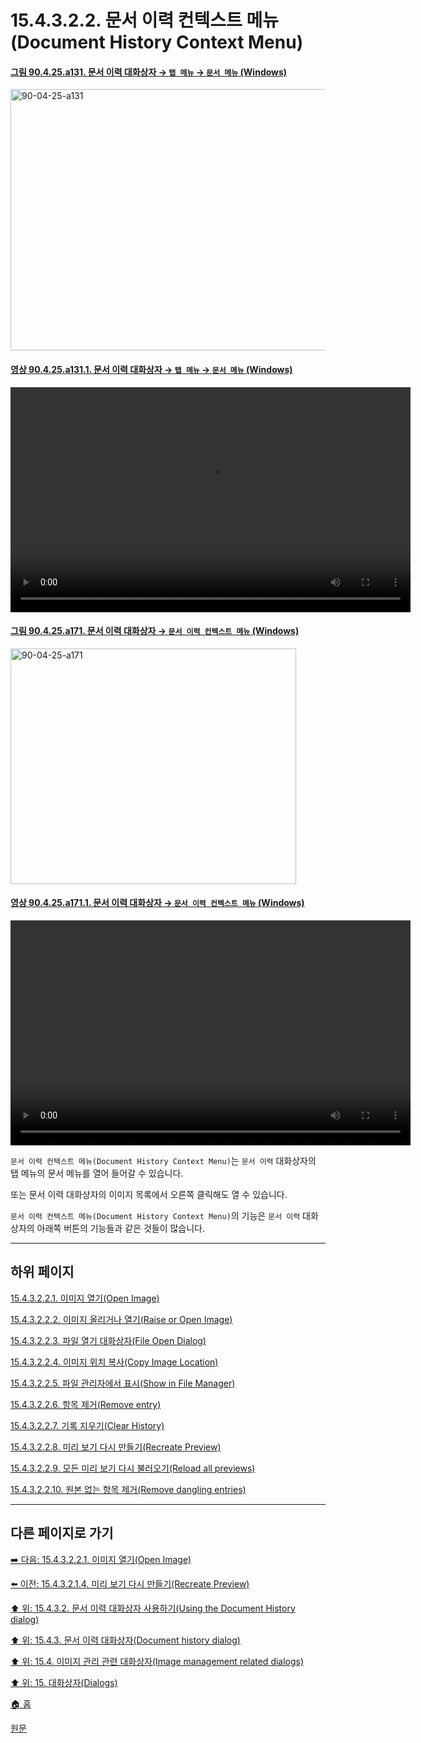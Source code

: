 # 15.4.3.2.2. 문서 이력 컨텍스트 메뉴(Document History Context Menu)

<a id="90-04-25-a131"></a>

#### [그림 90.4.25.a131. 문서 이력 대화상자 → `탭 메뉴` → `문서 메뉴` (Windows)](./90-04-0025-document_history.md#90-04-25-a131)
<img width="845" height="418" alt="90-04-25-a131" src="https://github.com/user-attachments/assets/12d71393-67fe-4531-bac7-18c27547f240" />

<a id="90-04-25-a131-01"></a>

#### [영상 90.4.25.a131.1. 문서 이력 대화상자 → `탭 메뉴` → `문서 메뉴` (Windows)](./90-04-0025-document_history.md#90-04-25-a131-01)
<video controls="controls" width="640" height="360" src="https://github.com/user-attachments/assets/53b9cb0e-3501-4fc4-8e43-9663ffebcc05"></video>

<a id="90-04-25-a171"></a>

#### [그림 90.4.25.a171. 문서 이력 대화상자 → `문서 이력 컨텍스트 메뉴` (Windows)](./90-04-0025-document_history.md#90-04-25-a171)
<img width="457" height="377" alt="90-04-25-a171" src="https://github.com/user-attachments/assets/c905805a-186a-4b81-b5a5-14e3d3375e4d" />

<a id="90-04-25-a171-01"></a>

#### [영상 90.4.25.a171.1. 문서 이력 대화상자 → `문서 이력 컨텍스트 메뉴` (Windows)](./90-04-0025-document_history.md#90-04-25-a171-01)
<video controls="controls" width="640" height="360" src="https://github.com/user-attachments/assets/d85df6b5-a6ac-41ed-a0e3-aa48a26f2561"></video>

`문서 이력 컨텍스트 메뉴(Document History Context Menu)`는 `문서 이력` 대화상자의 탭 메뉴의 문서 메뉴를 열어 들어갈 수 있습니다.

또는 문서 이력 대화상자의 이미지 목록에서 오른쪽 클릭해도 열 수 있습니다.

`문서 이력 컨텍스트 메뉴(Document History Context Menu)`의 기능은 `문서 이력` 대화상자의 아래쪽 버튼의 기능들과 같은 것들이 많습니다.

***

## 하위 페이지

[15.4.3.2.2.1. 이미지 열기(Open Image)](./15-04-03-02-02-01-open_image.md)

[15.4.3.2.2.2. 이미지 올리거나 열기(Raise or Open Image)](./15-04-03-02-02-02-raise_or_open_image.md)

[15.4.3.2.2.3. 파일 열기 대화상자(File Open Dialog)](./15-04-03-02-02-03-file_open_dialog.md)

[15.4.3.2.2.4. 이미지 위치 복사(Copy Image Location)](./15-04-03-02-02-04-copy_image_location.md)

[15.4.3.2.2.5. 파일 관리자에서 표시(Show in File Manager)](./15-04-03-02-02-05-show_in_file_manager.md)

[15.4.3.2.2.6. 항목 제거(Remove entry)](./15-04-03-02-02-06-remove_entry.md)

[15.4.3.2.2.7. 기록 지우기(Clear History)](./15-04-03-02-02-07-clear_history.md)

[15.4.3.2.2.8. 미리 보기 다시 만들기(Recreate Preview)](./15-04-03-02-02-08-recreate_preview.md)

[15.4.3.2.2.9. 모든 미리 보기 다시 불러오기(Reload all previews)](./15-04-03-02-02-09-reload_all_previews.md)

[15.4.3.2.2.10. 원본 없는 항목 제거(Remove dangling entries)](./15-04-03-02-02-10-remove_dangling_entries.md)

***

## 다른 페이지로 가기

[➡️ 다음: 15.4.3.2.2.1. 이미지 열기(Open Image)](./15-04-03-02-02-01-open_image.md)

[⬅️ 이전: 15.4.3.2.1.4. 미리 보기 다시 만들기(Recreate Preview)](./15-04-03-02-01-04-recreate_preview.md)

[⬆️ 위: 15.4.3.2. 문서 이력 대화상자 사용하기(Using the Document History dialog)](./15-04-03-02-00-using_the_document_history_dialog.md)

[⬆️ 위: 15.4.3. 문서 이력 대화상자(Document history dialog)](./15-04-03-00-document-history-dialog.md)

[⬆️ 위: 15.4. 이미지 관리 관련 대화상자(Image management related dialogs)](./15-04-00-image-management-related-dialogs.md)

[⬆️ 위: 15. 대화상자(Dialogs)](./15-00-dialogs.md)

[🏠 홈](./00-home.md)

[원문](https://docs.gimp.org/2.10/ko/gimp-document-dialog.html#gimp-document-history-menu)